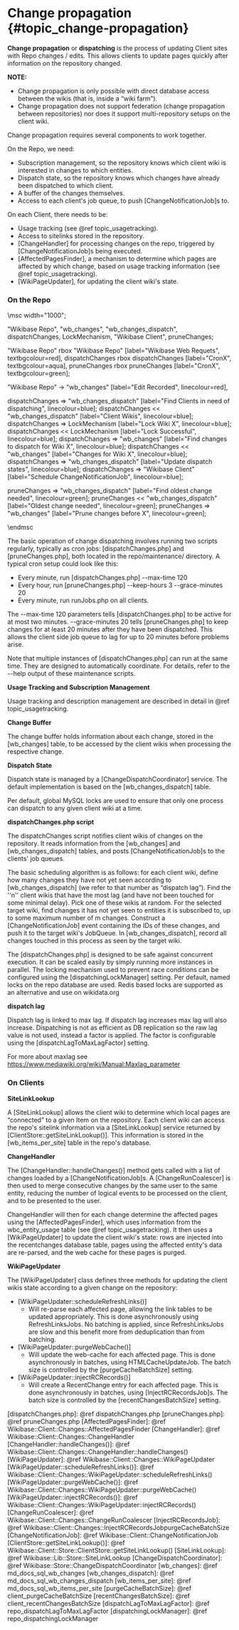 # Change propagation {#topic_change-propagation}

**Change propagation** or **dispatching** is the process of updating Client sites with Repo changes / edits.
This allows clients to update pages quickly after information on the repository changed.

**NOTE:**
 - Change propagation is only possible with direct database access between the wikis (that is, inside a “wiki farm”).
 - Change propagation does not support federation (change propagation between repositories) nor does it support multi-repository setups on the client wiki.

Change propagation requires several components to work together.

On the Repo, we need:

* Subscription management, so the repository knows which client wiki is interested in changes to which entities.
* Dispatch state, so the repository knows which changes have already been dispatched to which client.
* A buffer of the changes themselves.
* Access to each client's job queue, to push [ChangeNotificationJob]s to.

On each Client, there needs to be:

* Usage tracking (see @ref topic_usagetracking).
* Access to sitelinks stored in the repository.
* [ChangeHandler] for processing changes on the repo, triggered by [ChangeNotificationJob]s being executed.
* [AffectedPagesFinder], a mechanism to determine which pages are affected by which change, based on usage tracking information (see @ref topic_usagetracking).
* [WikiPageUpdater], for updating the client wiki's state.

### On the Repo

\msc
  width="1000";

  "Wikibase Repo",
  "wb_changes",
  "wb_changes_dispatch",
  dispatchChanges,
  LockMechanism,
  "Wikibase Client",
  pruneChanges;

  "Wikibase Repo" rbox "Wikibase Repo" [label="Wikibase Web Requets", textbgcolour=red],
  dispatchChanges rbox dispatchChanges [label="CronX", textbgcolour=aqua],
  pruneChanges rbox pruneChanges [label="CronX", textbgcolour=green];

  "Wikibase Repo" -> "wb_changes" [label="Edit Recorded", linecolour=red],

  dispatchChanges => "wb_changes_dispatch" [label="Find Clients in need of dispatching", linecolour=blue];
  dispatchChanges << "wb_changes_dispatch" [label="Client Wikis", linecolour=blue];
  dispatchChanges => LockMechanism [label="Lock Wiki X", linecolour=blue];
  dispatchChanges << LockMechanism [label="Lock Successful", linecolour=blue];
  dispatchChanges => "wb_changes" [label="Find changes to dispatch for Wiki X", linecolour=blue];
  dispatchChanges << "wb_changes" [label="Changes for Wiki X", linecolour=blue];
  dispatchChanges => "wb_changes_dispatch" [label="Update dispatch states", linecolour=blue];
  dispatchChanges => "Wikibase Client" [label="Schedule ChangeNotificationJob", linecolour=blue];

  pruneChanges => "wb_changes_dispatch" [label="Find oldest change needed", linecolour=green];
  pruneChanges << "wb_changes_dispatch" [label="Oldest change needed", linecolour=green];
  pruneChanges => "wb_changes" [label="Prune changes before X", linecolour=green];

\endmsc

The basic operation of change dispatching involves running two scripts regularly, typically as cron jobs: [dispatchChanges.php] and [pruneChanges.php], both located in the repo/maintenance/ directory.
A typical cron setup could look like this:

* Every minute, run [dispatchChanges.php] --max-time 120
* Every hour, run [pruneChanges.php] --keep-hours 3 --grace-minutes 20
* Every minute, run runJobs.php on all clients.

The --max-time 120 parameters tells [dispatchChanges.php] to be active for at most two minutes. --grace-minutes 20 tells [pruneChanges.php] to keep changes for at least 20 minutes after they have been dispatched.
This allows the client side job queue to lag for up to 20 minutes before problems arise.

Note that multiple instances of [dispatchChanges.php] can run at the same time.
They are designed to automatically coordinate. For details, refer to the --help output of these maintenance scripts.

**Usage Tracking and Subscription Management**

Usage tracking and description management are described in detail in @ref topic_usagetracking.

**Change Buffer**

The change buffer holds information about each change, stored in the [wb_changes] table, to be accessed by the client wikis when processing the respective change.

**Dispatch State**

Dispatch state is managed by a [ChangeDispatchCoordinator] service.
The default implementation is based on the [wb_changes_dispatch] table.

Per default, global MySQL locks are used to ensure that only one process can dispatch to any given client wiki at a time.

**dispatchChanges.php script**

The dispatchChanges script notifies client wikis of changes on the repository.
It reads information from the [wb_changes] and [wb_changes_dispatch] tables, and posts [ChangeNotificationJob]s to the clients' job queues.

The basic scheduling algorithm is as follows: for each client wiki, define how many changes they have not yet seen according to [wb_changes_dispatch] (we refer to that number as “dispatch lag”).
Find the ''n'' client wikis that have the most lag (and have not been touched for some minimal delay).
Pick one of these wikis at random. For the selected target wiki, find changes it has not yet seen to entities it is subscribed to, up to some maximum number of m changes.
Construct a [ChangeNotificationJob] event containing the IDs of these changes, and push it to the target wiki's JobQueue.
In [wb_changes_dispatch], record all changes touched in this process as seen by the target wiki.

The [dispatchChanges.php] is designed to be safe against concurrent execution.
It can be scaled easily by simply running more instances in parallel.
The locking mechanism used to prevent race conditions can be configured using the [dispatchingLockManager] setting.
Per default, named locks on the repo database are used.
Redis based locks are supported as an alternative and use on wikidata.org

**dispatch lag**

Dispatch lag is linked to max lag.
If dispatch lag increases max lag will also increase.
Dispatching is not as efficient as DB replication so the raw lag value is not used, instead a factor is applied.
The factor is configurable using the [dispatchLagToMaxLagFactor] setting.

For more about maxlag see https://www.mediawiki.org/wiki/Manual:Maxlag_parameter

### On Clients

**SiteLinkLookup**

A [SiteLinkLookup] allows the client wiki to determine which local pages are “connected” to a given Item on the repository.
Each client wiki can access the repo's sitelink information via a [SiteLinkLookup] service returned by [ClientStore::getSiteLinkLookup()].
This information is stored in the [wb_items_per_site] table in the repo's database.

**ChangeHandler**

The [ChangeHandler::handleChanges()] method gets called with a list of changes loaded by a [ChangeNotificationJob]s.
A [ChangeRunCoalescer] is then used to merge consecutive changes by the same user to the same entity, reducing the number of logical events to be processed on the client, and to be presented to the user.

ChangeHandler will then for each change determine the affected pages using the [AffectedPagesFinder], which uses information from the wbc_entity_usage table (see @ref topic_usagetracking).
It then uses a [WikiPageUpdater] to update the client wiki's state: rows are injected into the recentchanges database table, pages using the affected entity's data are re-parsed, and the web cache for these pages is purged.

**WikiPageUpdater**

The [WikiPageUpdater] class defines three methods for updating the client wikis state according to a given change on the repository:

* [WikiPageUpdater::scheduleRefreshLinks()]
  * Will re-parse each affected page, allowing the link tables to be updated appropriately. This is done asynchronously using RefreshLinksJobs. No batching is applied, since RefreshLinksJobs are slow and this benefit more from deduplication than from batching.
* [WikiPageUpdater::purgeWebCache()]
  * Will update the web-cache for each affected page. This is done asynchronously in batches, using HTMLCacheUpdateJob. The batch size is controlled by the [purgeCacheBatchSize] setting.
* [WikiPageUpdater::injectRCRecords()]
  * Will create a RecentChange entry for each affected page. This is done asynchronously in batches, using [InjectRCRecordsJob]s. The batch size is controlled by the [recentChangesBatchSize] setting.

[dispatchChanges.php]: @ref dispatchChanges.php
[pruneChanges.php]: @ref pruneChanges.php
[AffectedPagesFinder]: @ref Wikibase::Client::Changes::AffectedPagesFinder
[ChangeHandler]: @ref Wikibase::Client::Changes::ChangeHandler
[ChangeHandler::handleChanges()]: @ref Wikibase::Client::Changes::ChangeHandler::handleChanges()
[WikiPageUpdater]: @ref Wikibase::Client::Changes::WikiPageUpdater
[WikiPageUpdater::scheduleRefreshLinks()]: @ref Wikibase::Client::Changes::WikiPageUpdater::scheduleRefreshLinks()
[WikiPageUpdater::purgeWebCache()]: @ref Wikibase::Client::Changes::WikiPageUpdater::purgeWebCache()
[WikiPageUpdater::injectRCRecords()]: @ref Wikibase::Client::Changes::WikiPageUpdater::injectRCRecords()
[ChangeRunCoalescer]: @ref Wikibase::Client::Changes::ChangeRunCoalescer
[InjectRCRecordsJob]: @ref Wikibase::Client::Changes::InjectRCRecordsJobpurgeCacheBatchSize
[ChangeNotificationJob]: @ref Wikibase::Client::ChangeNotificationJob
[ClientStore::getSiteLinkLookup()]: @ref Wikibase::Client::Store::ClientStore::getSiteLinkLookup()
[SiteLinkLookup]: @ref Wikibase::Lib::Store::SiteLinkLookup
[ChangeDispatchCoordinator]: @ref Wikibase::Store::ChangeDispatchCoordinator
[wb_changes]: @ref md_docs_sql_wb_changes
[wb_changes_dispatch]: @ref md_docs_sql_wb_changes_dispatch
[wb_items_per_site]: @ref md_docs_sql_wb_items_per_site
[purgeCacheBatchSize]: @ref client_purgeCacheBatchSize
[recentChangesBatchSize]: @ref client_recentChangesBatchSize
[dispatchLagToMaxLagFactor]: @ref repo_dispatchLagToMaxLagFactor
[dispatchingLockManager]: @ref repo_dispatchingLockManager

